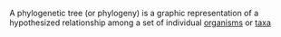 A phylogenetic tree (or phylogeny) is a graphic representation of a hypothesized relationship among a set of individual [organisms](./organism.md) or [taxa](./species.md)